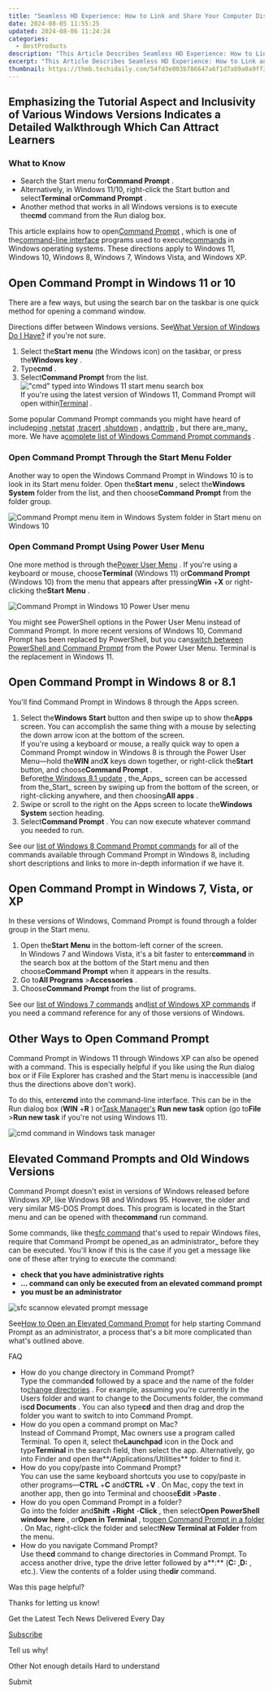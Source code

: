 ```yaml
---
title: "Seamless HD Experience: How to Link and Share Your Computer Display on a Television via Chromecast"
date: 2024-08-05 11:55:25
updated: 2024-08-06 11:24:24
categories:
  - BestProducts
description: "This Article Describes Seamless HD Experience: How to Link and Share Your Computer Display on a Television via Chromecast"
excerpt: "This Article Describes Seamless HD Experience: How to Link and Share Your Computer Display on a Television via Chromecast"
thumbnail: https://thmb.techidaily.com/54fd3e003b786647a6f1d7a89a0a9ff3e56e44f972b8ef6e36ebd7fc54a18cb3.jpg
---
```


## Emphasizing the Tutorial Aspect and Inclusivity of Various Windows Versions Indicates a Detailed Walkthrough Which Can Attract Learners
### What to Know

* Search the Start menu for**Command Prompt** .
* Alternatively, in Windows 11/10, right-click the Start button and select**Terminal** or**Command Prompt** .
* Another method that works in all Windows versions is to execute the**cmd** command from the Run dialog box.

 This article explains how to open[Command Prompt](https://www.lifewire.com/command-prompt-2625840) , which is one of the[command-line interface](https://www.lifewire.com/what-is-a-command-line-interpreter-2625827) programs used to execute[commands](https://www.lifewire.com/what-is-a-command-2625828) in Windows operating systems. These directions apply to Windows 11, Windows 10, Windows 8, Windows 7, Windows Vista, and Windows XP.  

## Open Command Prompt in Windows 11 or 10

 There are a few ways, but using the search bar on the taskbar is one quick method for opening a command window.

 Directions differ between Windows versions. See[What Version of Windows Do I Have?](https://www.lifewire.com/what-version-of-windows-do-i-have-2624927) if you're not sure.

1. Select the**Start** **menu** (the Windows icon) on the taskbar, or press the**Windows key** .
2. Type**cmd** .
3. Select**Command Prompt** from the list.  
!["cmd" typed into Windows 11 start menu search box](https://www.lifewire.com/thmb/1d41kEyvl2KNY_b_cnc6DgiIehk=/1500x0/filters:no_upscale():max_bytes(150000):strip_icc():format(webp)/windows-11-cmd-start-menu-a8c1d7d009f64856902c83e8e418563b.png)  
 If you're using the latest version of Windows 11, Command Prompt will open within[Terminal](https://www.lifewire.com/windows-terminal-4779951) .

 Some popular Command Prompt commands you might have heard of include[ping](https://www.lifewire.com/ping-command-2618099) ,[netstat](https://www.lifewire.com/netstat-command-2618098) ,[tracert](https://www.lifewire.com/tracert-command-2618101) ,[shutdown](https://www.lifewire.com/shutdown-command-2618100) , and[attrib](https://www.lifewire.com/attrib-command-2625802) , but there are_many_ more. We have a[complete list of Windows Command Prompt commands](https://www.lifewire.com/list-of-command-prompt-commands-4092302) .

### Open Command Prompt Through the Start Menu Folder

 Another way to open the Windows Command Prompt in Windows 10 is to look in its Start menu folder. Open the**Start menu** , select the**Windows System** folder from the list, and then choose**Command Prompt** from the folder group.

![Command Prompt menu item in Windows System folder in Start menu on Windows 10](https://www.lifewire.com/thmb/M8TRCTyz0ujUzmDzFZsFJjffiq4=/1500x0/filters:no_upscale():max_bytes(150000):strip_icc():format(webp)/003_how-to-open-command-prompt-2618089-5c6468a146e0fb0001f25667.jpg)

### Open Command Prompt Using Power User Menu

 One more method is through the[Power User Menu](https://www.lifewire.com/what-is-the-power-user-menu-2625968) . If you're using a keyboard or mouse, choose**Terminal** (Windows 11) or**Command Prompt** (Windows 10) from the menu that appears after pressing**Win** +**X** or right-clicking the**Start** **Menu** .

![Command Prompt in Windows 10 Power User menu](https://www.lifewire.com/thmb/7_8z-AOur7jJSd6_2bz9Yp2VnDA=/1500x0/filters:no_upscale():max_bytes(150000):strip_icc():format(webp)/004_how-to-open-command-prompt-2618089-5c646ad746e0fb0001dcd81a.jpg)

 You might see PowerShell options in the Power User Menu instead of Command Prompt. In more recent versions of Windows 10, Command Prompt has been replaced by PowerShell, but you can[switch between PowerShell and Command Prompt](https://www.lifewire.com/switch-command-prompt-and-powershell-on-the-win-x-menu-2626247) from the Power User Menu. Terminal is the replacement in Windows 11.

## Open Command Prompt in Windows 8 or 8.1

 You'll find Command Prompt in Windows 8 through the Apps screen.

1. Select the**Windows** **Start** button and then swipe up to show the**Apps** screen. You can accomplish the same thing with a mouse by selecting the down arrow icon at the bottom of the screen.  
 If you're using a keyboard or mouse, a really quick way to open a Command Prompt window in Windows 8 is through the Power User Menu—hold the**WIN** and**X** keys down together, or right-click the**Start** button, and choose**Command Prompt** .  
 Before[the Windows 8.1 update](https://www.lifewire.com/how-to-update-to-windows-8-1-2626252) , the_Apps_ screen can be accessed from the_Start_ screen by swiping up from the bottom of the screen, or right-clicking anywhere, and then choosing**All apps** .
2. Swipe or scroll to the right on the Apps screen to locate the**Windows System** section heading.
3. Select**Command Prompt** . You can now execute whatever command you needed to run.

 See our [list of Windows 8 Command Prompt commands](https://www.lifewire.com/windows-8-command-prompt-commands-4172073) for all of the commands available through Command Prompt in Windows 8, including short descriptions and links to more in-depth information if we have it.

## Open Command Prompt in Windows 7, Vista, or XP

 In these versions of Windows, Command Prompt is found through a folder group in the Start menu.

1. Open the**Start** **Menu** in the bottom-left corner of the screen.  
 In Windows 7 and Windows Vista, it's a bit faster to enter**command** in the search box at the bottom of the Start menu and then choose**Command Prompt** when it appears in the results.
2. Go to**All Programs** \>**Accessories** .
3. Choose**Command Prompt** from the list of programs.

 See our [list of Windows 7 commands](https://www.lifewire.com/list-of-windows-7-command-prompt-commands-4107370) and[list of Windows XP commands](https://www.lifewire.com/windows-xp-commands-4687695) if you need a command reference for any of those versions of Windows.

## Other Ways to Open Command Prompt

 Command Prompt in Windows 11 through Windows XP can also be opened with a command. This is especially helpful if you like using the Run dialog box or if File Explorer has crashed and the Start menu is inaccessible (and thus the directions above don't work).

 To do this, enter**cmd** into the command-line interface. This can be in the Run dialog box (**WIN** +**R** ) or[Task Manager's](https://www.lifewire.com/task-manager-2626025) **Run new task** option (go to**File** \>**Run new task** if you're not using Windows 11).

![cmd command in Windows task manager](https://www.lifewire.com/thmb/vmaNGH1y0PVAMe1joTnnpWVqJ-Y=/1500x0/filters:no_upscale():max_bytes(150000):strip_icc():format(webp)/cmd-command-task-manager-da3a31f675de41198c4948fbaff46829.png)

## Elevated Command Prompts and Old Windows Versions

 Command Prompt doesn't exist in versions of Windows released before Windows XP, like Windows 98 and Windows 95\. However, the older and very similar MS-DOS Prompt does. This program is located in the Start menu and can be opened with the**command** run command.

 Some commands, like the[sfc command](https://www.lifewire.com/sfc-command-system-file-checker-2626020) that's used to repair Windows files, require that Command Prompt be opened_as an administrator_ before they can be executed. You'll know if this is the case if you get a message like one of these after trying to execute the command:

* **check that you have administrative rights**
* **... command can only be executed from an elevated command prompt**
* **you must be an administrator**

![sfc scannow elevated prompt message](https://www.lifewire.com/thmb/PmVejDjk3-H5ABhTpR5vFhEpxXE=/1500x0/filters:no_upscale():max_bytes(150000):strip_icc():format(webp)/sfc-scannow-administrator-command-prompt-775fe2bfbdd54342813261652a3de86f.png)

 See[How to Open an Elevated Command Prompt](https://www.lifewire.com/how-to-open-an-elevated-command-prompt-2618088) for help starting Command Prompt as an administrator, a process that's a bit more complicated than what's outlined above.

 FAQ

* How do you change directory in Command Prompt?  
 Type the command**cd** followed by a space and the name of the folder to[change directories](https://www.lifewire.com/change-directories-in-command-prompt-5185508) . For example, assuming you're currently in the Users folder and want to change to the Documents folder, the command is**cd Documents** . You can also type**cd** and then drag and drop the folder you want to switch to into Command Prompt.
* How do you open a command prompt on Mac?  
 Instead of Command Prompt, Mac owners use a program called Terminal. To open it, select the**Launchpad** icon in the Dock and type**Terminal** in the search field, then select the app. Alternatively, go into Finder and open the**/Applications/Utilities** folder to find it.
* How do you copy/paste into Command Prompt?  
 You can use the same keyboard shortcuts you use to copy/paste in other programs—**CTRL** +**C** and**CTRL** +**V** . On Mac, copy the text in another app, then go into Terminal and choose**Edit** \>**Paste** .
* How do you open Command Prompt in a folder?  
 Go into the folder and**Shift** +**Right** \-**Click** , then select**Open PowerShell window here** , or**Open in Terminal** , to[open Command Prompt in a folder](https://www.lifewire.com/open-command-prompt-in-a-folder-5185505) . On Mac, right-click the folder and select**New Terminal at Folder** from the menu.
* How do you navigate Command Prompt?  
 Use the**cd** command to change directories in Command Prompt. To access another drive, type the drive letter followed by a**:** (**C:** ,**D:** , etc.). View the contents of a folder using the**dir** command.

Was this page helpful?

Thanks for letting us know!

 Get the Latest Tech News Delivered Every Day

[Subscribe](https://www.lifewire.com/#)

Tell us why!

 Other  Not enough details  Hard to understand

 Submit

<ins class="adsbygoogle"
     style="display:block"
     data-ad-format="autorelaxed"
     data-ad-client="ca-pub-7571918770474297"
     data-ad-slot="1223367746"></ins>



<ins class="adsbygoogle"
     style="display:block"
     data-ad-client="ca-pub-7571918770474297"
     data-ad-slot="8358498916"
     data-ad-format="auto"
     data-full-width-responsive="true"></ins>
